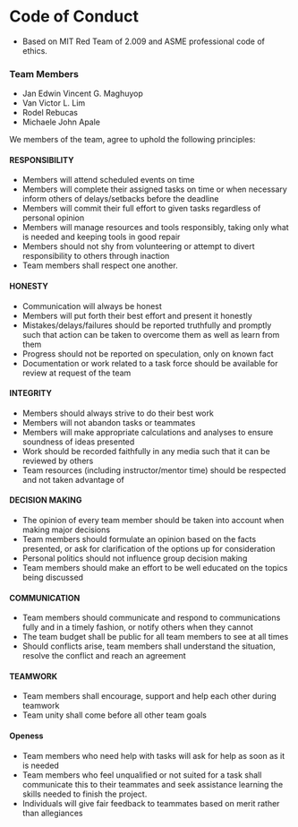 # Code of Conduct
- Based on MIT Red Team of 2.009 and ASME professional code of ethics.


### Team Members
- Jan Edwin Vincent G. Maghuyop
- Van Victor L. Lim
- Rodel Rebucas
- Michaele John Apale

We members of the team, agree to uphold the following principles:


#### RESPONSIBILITY
- Members will attend scheduled events on time
- Members will complete their assigned tasks on time or when necessary inform others of delays/setbacks before the deadline
- Members will commit their full effort to given tasks regardless of personal opinion
- Members will manage resources and tools responsibly, taking only what is needed and keeping tools in good repair
- Members should not shy from volunteering or attempt to divert responsibility to others through inaction
- Team members shall respect one another.


#### HONESTY
- Communication will always be honest
- Members will put forth their best effort and present it honestly
- Mistakes/delays/failures should be reported truthfully and promptly such that action can be taken to overcome them as well as learn from them
- Progress should not be reported on speculation, only on known fact
- Documentation or work related to a task force should be available for review at request of the team


#### INTEGRITY
- Members should always strive to do their best work
- Members will not abandon tasks or teammates
- Members will make appropriate calculations and analyses to ensure soundness of ideas presented
- Work should be recorded faithfully in any media such that it can be reviewed by others
- Team resources (including instructor/mentor time) should be respected and not taken advantage of


#### DECISION MAKING
- The opinion of every team member should be taken into account when making major decisions
- Team members should formulate an opinion based on the facts presented, or ask for clarification of the options up for consideration
- Personal politics should not influence group decision making
- Team members should make an effort to be well educated on the topics being discussed


#### COMMUNICATION
- Team members should communicate and respond to communications fully and in a timely fashion, or notify others when they cannot
- The team budget shall be public for all team members to see at all times
- Should conflicts arise, team members shall understand the situation, resolve the conflict and reach an agreement


#### TEAMWORK
- Team members shall encourage, support and help each other during teamwork
- Team unity shall come before all other team goals


#### Openess
- Team members who need help with tasks will ask for help as soon as it is needed
- Team members who feel unqualified or not suited for a task shall communicate this to their teammates and seek assistance learning the skills needed to finish the project.
- Individuals will give fair feedback to teammates based on merit rather than allegiances

